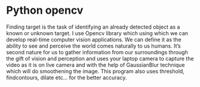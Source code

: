 # Python opencv

Finding target   is the task of identifying an already detected object as a known or unknown target. I use Opencv library which using which we can develop real-time computer vision applications. We can define it as the ability to see and perceive the world comes naturally to us humans. It’s second nature for us to gather information from our surroundings through the gift of vision and perception and uses your laptop camera to capture the video as it is on live camera and with the help of GaussianBlur technique which will do smoothening the image. This program also uses threshold, findcontours, dilate etc... for the better accuracy.

